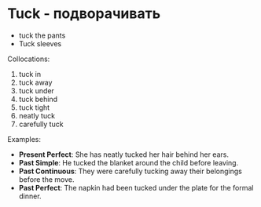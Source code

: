 # Tuck - подворачивать



- tuck the pants
- Tuck sleeves

Collocations:
1. tuck in
2. tuck away
3. tuck under
4. tuck behind
5. tuck tight
6. neatly tuck
7. carefully tuck

Examples:
- **Present Perfect**: She has neatly tucked her hair behind her ears.
- **Past Simple**: He tucked the blanket around the child before leaving.
- **Past Continuous**: They were carefully tucking away their belongings before the move.
- **Past Perfect**: The napkin had been tucked under the plate for the formal dinner.
